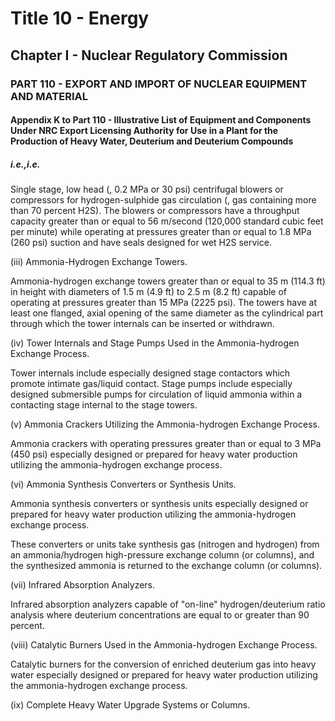 
# Title 10 - Energy
## Chapter I - Nuclear Regulatory Commission
### PART 110 - EXPORT AND IMPORT OF NUCLEAR EQUIPMENT AND MATERIAL
#### Appendix K to Part 110 - Illustrative List of Equipment and Components Under NRC Export Licensing Authority for Use in a Plant for the Production of Heavy Water, Deuterium and Deuterium Compounds
##### i.e.,i.e.

Single stage, low head (, 0.2 MPa or 30 psi) centrifugal blowers or compressors for hydrogen-sulphide gas circulation (, gas containing more than 70 percent H2S). The blowers or compressors have a throughput capacity greater than or equal to 56 m/second (120,000 standard cubic feet per minute) while operating at pressures greater than or equal to 1.8 MPa (260 psi) suction and have seals designed for wet H2S service.

(iii) Ammonia-Hydrogen Exchange Towers.

Ammonia-hydrogen exchange towers greater than or equal to 35 m (114.3 ft) in height with diameters of 1.5 m (4.9 ft) to 2.5 m (8.2 ft) capable of operating at pressures greater than 15 MPa (2225 psi). The towers have at least one flanged, axial opening of the same diameter as the cylindrical part through which the tower internals can be inserted or withdrawn.

(iv) Tower Internals and Stage Pumps Used in the Ammonia-hydrogen Exchange Process.

Tower internals include especially designed stage contactors which promote intimate gas/liquid contact. Stage pumps include especially designed submersible pumps for circulation of liquid ammonia within a contacting stage internal to the stage towers.

(v) Ammonia Crackers Utilizing the Ammonia-hydrogen Exchange Process.

Ammonia crackers with operating pressures greater than or equal to 3 MPa (450 psi) especially designed or prepared for heavy water production utilizing the ammonia-hydrogen exchange process.

(vi) Ammonia Synthesis Converters or Synthesis Units.

Ammonia synthesis converters or synthesis units especially designed or prepared for heavy water production utilizing the ammonia-hydrogen exchange process.

These converters or units take synthesis gas (nitrogen and hydrogen) from an ammonia/hydrogen high-pressure exchange column (or columns), and the synthesized ammonia is returned to the exchange column (or columns).

(vii) Infrared Absorption Analyzers.

Infrared absorption analyzers capable of "on-line" hydrogen/deuterium ratio analysis where deuterium concentrations are equal to or greater than 90 percent.

(viii) Catalytic Burners Used in the Ammonia-hydrogen Exchange Process.

Catalytic burners for the conversion of enriched deuterium gas into heavy water especially designed or prepared for heavy water production utilizing the ammonia-hydrogen exchange process.

(ix) Complete Heavy Water Upgrade Systems or Columns.
